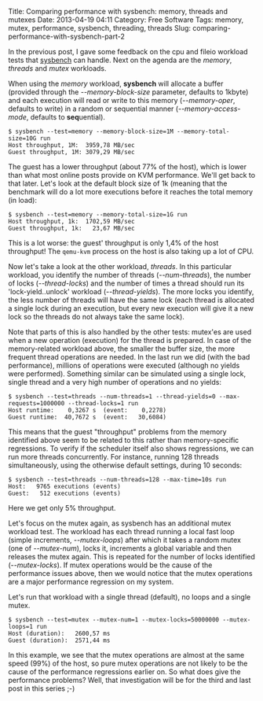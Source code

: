 Title: Comparing performance with sysbench: memory, threads and mutexes
Date: 2013-04-19 04:11
Category: Free Software
Tags: memory, mutex, performance, sysbench, threading, threads
Slug: comparing-performance-with-sysbench-part-2

In the previous post, I gave some feedback on the cpu and fileio
workload tests that [sysbench](http://sysbench.sf.net) can handle. Next
on the agenda are the *memory*, *threads* and *mutex* workloads.

When using the *memory* workload, **sysbench** will allocate a buffer
(provided through the *--memory-block-size* parameter, defaults to
1kbyte) and each execution will read or write to this memory
(*--memory-oper*, defaults to write) in a random or sequential manner
(*--memory-access-mode*, defaults to **seq**uential).

    $ sysbench --test=memory --memory-block-size=1M --memory-total-size=10G run
    Host throughput, 1M:  3959,78 MB/sec
    Guest throughput, 1M: 3079,29 MB/sec

The guest has a lower throughput (about 77% of the host), which is lower
than what most online posts provide on KVM performance. We'll get back
to that later. Let's look at the default block size of 1k (meaning that
the benchmark will do a lot more executions before it reaches the total
memory (in load):

    $ sysbench --test=memory --memory-total-size=1G run
    Host throughput, 1k:  1702,59 MB/sec
    Guest throughput, 1k:   23,67 MB/sec

This is a lot worse: the guest' throughput is only 1,4% of the host
throughput! The `qemu-kvm` process on the host is also taking up a lot
of CPU.

Now let's take a look at the other workload, *threads*. In this
particular workload, you identify the number of threads
(*--num-threads*), the number of locks (*--thread-locks*) and the number
of times a thread should run its 'lock-yield..unlock' workload
(*--thread-yields*). The more locks you identify, the less number of
threads will have the same lock (each thread is allocated a single lock
during an execution, but every new execution will give it a new lock so
the threads do not always take the same lock).

Note that parts of this is also handled by the other tests: mutex'es are
used when a new operation (execution) for the thread is prepared. In
case of the memory-related workload above, the smaller the buffer size,
the more frequent thread operations are needed. In the last run we did
(with the bad performance), millions of operations were executed
(although no yields were performed). Something similar can be simulated
using a single lock, single thread and a very high number of operations
and no yields:

    $ sysbench --test=threads --num-threads=1 --thread-yields=0 --max-requests=1000000 --thread-locks=1 run
    Host runtime:    0,3267 s  (event:    0,2278)
    Guest runtime:  40,7672 s  (event:   30,6084)

This means that the guest "throughput" problems from the memory
identified above seem to be related to this rather than memory-specific
regressions. To verify if the scheduler itself also shows regressions,
we can run more threads concurrently. For instance, running 128 threads
simultaneously, using the otherwise default settings, during 10 seconds:

    $ sysbench --test=threads --num-threads=128 --max-time=10s run
    Host:   9765 executions (events)
    Guest:   512 executions (events)

Here we get only 5% throughput.

Let's focus on the mutex again, as sysbench has an additional mutex
workload test. The workload has each thread running a local fast loop
(simple increments, *--mutex-loops*) after which it takes a random mutex
(one of *--mutex-num*), locks it, increments a global variable and then
releases the mutex again. This is repeated for the number of locks
identified (*--mutex-locks*). If mutex operations would be the cause of
the performance issues above, then we would notice that the mutex
operations are a major performance regression on my system.

Let's run that workload with a single thread (default), no loops and a
single mutex.

    $ sysbench --test=mutex --mutex-num=1 --mutex-locks=50000000 --mutex-loops=1 run
    Host (duration):   2600,57 ms
    Guest (duration):  2571,44 ms

In this example, we see that the mutex operations are almost at the same
speed (99%) of the host, so pure mutex operations are not likely to be
the cause of the performance regressions earlier on. So what does give
the performance problems? Well, that investigation will be for the third
and last post in this series ;-)
